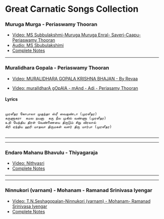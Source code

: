 # Great Carnatic Songs Collection

### Muruga Murga - Periaswamy Thooran
- [Video: MS Subbulakshmi-Muruga Muruga Enral- Saveri-Caapu- Periaswamy Thooran](https://www.youtube.com/watch?v=ju5nYcGWvmg)
- [Audio: MS Sbubulakshimi](https://soundcloud.com/karnatik/c1208)
- [Complete Notes](http://www.shivkumar.org/music/murugamuruga.pdf)

<hr/>

### Muralidhara Gopala - Periaswamy Thooran

- [Video: MURALIDHARA GOPALA KRISHNA BHAJAN - By Revaa ](https://www.youtube.com/watch?v=Fjo7dPOkzDI)

- [Video: muralIdharA gOpAlA - mAnd - Adi - Periasamy Thooran ](https://www.youtube.com/watch?v=ku87hsna784)

#### Lyrics
```

முரளீதர கோபாலா முகுந்தா ஸ்ரீ வைகுண்டா (முரளீதர)
கருணாகரா  கமல நயனா  கரு நீல முகில் வண்ணா (முரளீதர)
உறி யேந்திய திரள் வெண்ணையை திருடும் சிறு விரலால்
கிரி ஏந்திய ஹரி மாதவா திருமகள் வளர் திரு மார்பா (முரளீதர)


```
<hr/><hr/>

### Endaro Mahanu Bhavulu - Thiyagaraja

- [Video: Nithyasri](https://www.youtube.com/watch?v=miZlfSPbKdY)
- [Complete Notes](http://www.shivkumar.org/music/endaromahanubhavulu-new.pdf)

<hr/><hr/>

### Ninnukori (varnam) - Mohanam - Ramanad Srinivasa Iyengar
- [Video: T.N.Seshagopalan-Ninnukori (varnam) - Mohanam- Ramanad Srinivasa Iyengar](https://www.youtube.com/watch?v=zlqcwbiwEog)
- [Complete Notes](http://www.shivkumar.org/music/varnams/ninnukori.htm)




